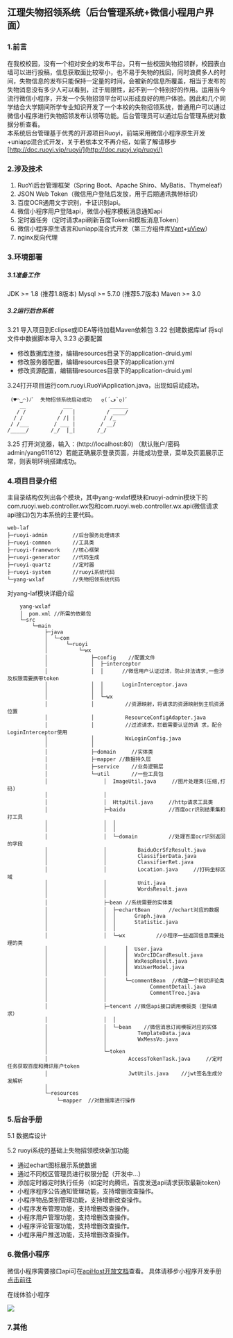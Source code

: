 ## 江理失物招领系统（后台管理系统+微信小程用户界面）
### 1.前言
在我校校园，没有一个相对安全的发布平台。只有一些校园失物招领群，校园表白墙可以进行投稿，信息获取面比较窄小，也不易于失物的找回，同时浪费多人的时间，失物信息的发布只能保持一定量的时间，会被新的信息所覆盖，相当于发布的失物消息没有多少人可以看到，过于局限性，起不到一个特别好的作用。运用当今流行微信小程序，开发一个失物招领平台可以形成良好的用户体验。因此和几个同学结合大学期间所学专业知识开发了一个本校的失物招领系统，普通用户可以通过微信小程序进行失物招领发布认领等功能。后台管理员可以通过后台管理系统对数据分析查看。<br>
本系统后台管理基于优秀的开源项目Ruoyi，前端采用微信小程序原生开发+uniapp混合式开发，关于若依本文不再介绍，如需了解请移步[http://doc.ruoyi.vip/ruoyi/](http://doc.ruoyi.vip/ruoyi/)

### 2.涉及技术
1.	RuoYi后台管理框架（Spring Boot、Apache Shiro、MyBatis、Thymeleaf）
2.	JSON Web Token（微信用户登陆后发放，用于后期通讯携带标识）
3.	百度OCR通用文字识别，卡证识别api。
4.	微信小程序用户登陆api，微信小程序模板消息通知api
5.	定时器任务（定时请求api刷新百度Token和模板消息Token）
6.	微信小程序原生语言和uniapp混合式开发（第三方组件库[Vant](https://vant-contrib.gitee.io/vant-weapp/#/home)+[uView](https://www.uviewui.com/components/intro.html)）
7.  nginx反向代理

### 3.环境部署
##### 3.1准备工作
JDK >= 1.8 (推荐1.8版本)
 Mysql >= 5.7.0 (推荐5.7版本) 
Maven >= 3.0
##### 3.2运行后台系统
3.21	导入项目到Eclipse或IDEA等待加载Maven依赖包
3.22	创建数据库laf 将sql文件中数据脚本导入
3.23	必要配置
- 修改数据库连接，编辑resources目录下的application-druid.yml
- 修改服务器配置，编辑resources目录下的application.yml
- 修改资源配置，编辑辑resources目录下的application-druid.yml

3.24打开项目运行com.ruoyi.RuoYiApplication.java，出现如启动成功。
~~~
 (♥◠‿◠)ﾉﾞ  失物招领系统启动成功   ლ(´ڡ`ლ)ﾞ  
    __            ___            ______
   / /           /   |          / ____/
  / /           / /| |         / /_    
 / /___        / ___ |        / __/    
/_____/       /_/  |_|       /_/    
~~~
3.25  打开浏览器，输入：(http://localhost:80) （默认账户/密码 admin/yang611612）若能正确展示登录页面，并能成功登录，菜单及页面展示正常，则表明环境搭建成功。


### 4.项目目录介绍
主目录结构仅列出各个模块，其中yang-wxlaf模块和ruoyi-admin模块下的com.ruoyi.web.controller.wx包和com.ruoyi.web.controller.wx.api(微信请求api接口)包为本系统的主要代码。
~~~
web-laf 
├─ruoyi-admin        //后台服务处理请求                   
├─ruoyi-common       //工具类                     
├─ruoyi-framework    //核心框架                            
├─ruoyi-generator    //代码生成                   
├─ruoyi-quartz       //定时器                   
├─ruoyi-system       //ruoyi系统代码                 
└─yang-wxlaf   	     //失物招领系统代码
~~~
    
 

对yang-laf模块详细介绍

~~~
    yang-wxlaf
    │  pom.xml //所需的依赖包
    └─src
        └─main
            ├─java
            │  └─com
            │      └─ruoyi
            │          └─wx
            │              ├─config    //配置文件
            │              │  ├─interceptor
            │              │  │      //微信用户认证过滤，防止非法请求,一些涉及权限需要携带token
            │              │  │      LoginInterceptor.java 
            │              │  │      
            │              │  └─wx
            │              │          //资源映射，将请求的资源映射到主机资源位置
            │              │          ResourceConfigAdapter.java
            │              │          //过滤请求，拦截需要认证的请 求，配合LoginInterceptor使用
            │              │          WxLoginConfig.java
            │              │          
            │              ├─domain     //实体类
            │              ├─mapper	//数据持久层
            │              ├─service    //业务逻辑层
            │              └─util       //一些工具包
            │                  │  ImageUtil.java     //图片处理类(压缩,打码)   
            │                  │     
            │                  │  HttpUtil.java     //http请求工具类
            │                  ├─baidu              //百度ocr识别结果集和打工具
            │                  │  │  
            │                  │  │  
            │                  │  └─domain          //处理百度ocr识别返回的字段
            │                  │          BaiduOcrSfzResult.java
            │                  │          ClassifierData.java
            │                  │          ClassifierRet.java
            │                  │          Location.java     //打码坐标区域
            │                  │          Unit.java
            │                  │          WordsResult.java
            │                  │          
            │                  ├─bean //系统需要的实体类
            │                  │  ├─echartBean      //echart对应的数据
            │                  │  │      Graph.java
            │                  │  │      Statistic.java
            │                  │  │      
            │                  │  └─wx          //小程序一些返回信息需要处理的类
            │                  │      │  User.java
            │                  │      │  WxOrcIDCardResult.java
            │                  │      │  WxRespResult.java
            │                  │      │  WxUserModel.java
            │                  │      │  
            │                  │      └─commentBean  //构建一个树状评论类
            │                  │              CommentDetail.java
            │                  │              CommentTree.java
            │                  │              
            │                  ├─tencent //微信api接口调用模板类（登陆请求）
            │                  │  │ 
            │                  │  └─bean    //微信消息订阅模板对应的实体
            │                  │          TemplateData.java
            │                  │          WxMessVo.java
            │                  │          
            │                  └─token      
            │                          AccessTokenTask.java     //定时任务获取百度和腾讯账户token
            │                          JwtUtils.java    //jwt签名生成分发解析
            │                          
            └─resources
                └─mapper  //对数据库进行操作  
~~~    

### 5.后台手册
5.1  数据库设计

5.2 ruoyi系统的基础上失物招领模块新加功能
- 通过echart图标展示系统数据
- 通过不同校区管理员进行权限分配（开发中...）
- 添加定时器定时执行任务（如定时向腾讯，百度发送api请求获取最新token）
- 小程序程序公告通知管理功能，支持增删改查操作。
- 小程序物品类别管理功能，支持增删改查操作。
- 小程序发布管理功能，支持增删改查操作。
- 小程序用户管理功能，支持增删改查操作。
- 小程序评论管理功能，支持增删改查操作。
- 小程序用户推送功能，支持增删改查操作。

### 6.微信小程序
微信小程序需要接口api可在[apiHost开放文档](https://console-docs.apipost.cn/preview/d80df754ab88d4de/fafb94f099eede1d)查看。
具体请移步小程序开发手册[点击前往](https://github.com/PGone-AKA/uniapp-laf#readme)


在线体验小程序


![](https://laf.ywenrou.cn/img/user/tiezi/xcxonline.jpg)
### 7.其他




